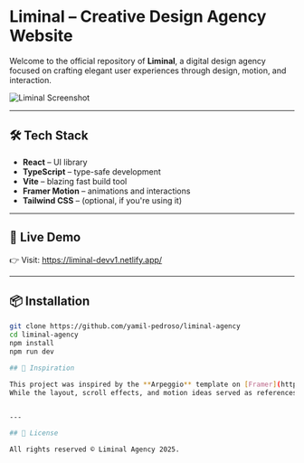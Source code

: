 # Liminal – Creative Design Agency Website

Welcome to the official repository of **Liminal**, a digital design agency focused on crafting elegant user experiences through design, motion, and interaction.

![Liminal Screenshot](./public/images/hero/img-readme.png)

---

## 🛠 Tech Stack

- **React** – UI library
- **TypeScript** – type-safe development
- **Vite** – blazing fast build tool
- **Framer Motion** – animations and interactions
- **Tailwind CSS** – (optional, if you're using it)

---

## 🚀 Live Demo

👉 Visit: https://liminal-devv1.netlify.app/

---

## 📦 Installation

```bash
git clone https://github.com/yamil-pedroso/liminal-agency
cd liminal-agency
npm install
npm run dev

## 🎨 Inspiration

This project was inspired by the **Arpeggio** template on [Framer](https://framer.com).
While the layout, scroll effects, and motion ideas served as references, all code, images, and written content were created from scratch for Liminal.


---

## 📄 License

All rights reserved © Liminal Agency 2025.
